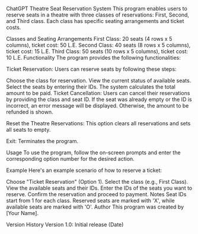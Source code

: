 
ChatGPT
Theatre Seat Reservation System
This program enables users to reserve seats in a theatre with three classes of reservations: First, Second, and Third class. Each class has specific seating arrangements and ticket costs.

Classes and Seating Arrangements
First Class: 20 seats (4 rows x 5 columns), ticket cost: 50 L.E.
Second Class: 40 seats (8 rows x 5 columns), ticket cost: 15 L.E.
Third Class: 50 seats (10 rows x 5 columns), ticket cost: 10 L.E.
Functionality
The program provides the following functionalities:

Ticket Reservation: Users can reserve seats by following these steps:

Choose the class for reservation.
View the current status of available seats.
Select the seats by entering their IDs.
The system calculates the total amount to be paid.
Ticket Cancellation: Users can cancel their reservations by providing the class and seat ID. If the seat was already empty or the ID is incorrect, an error message will be displayed. Otherwise, the amount to be refunded is shown.

Reset the Theatre Reservations: This option clears all reservations and sets all seats to empty.

Exit: Terminates the program.

Usage
To use the program, follow the on-screen prompts and enter the corresponding option number for the desired action.

Example
Here's an example scenario of how to reserve a ticket:

Choose "Ticket Reservation" (Option 1).
Select the class (e.g., First Class).
View the available seats and their IDs.
Enter the IDs of the seats you want to reserve.
Confirm the reservation and proceed to payment.
Notes
Seat IDs start from 1 for each class.
Reserved seats are marked with 'X', while available seats are marked with 'O'.
Author
This program was created by [Your Name].

Version History
Version 1.0: Initial release (Date)
